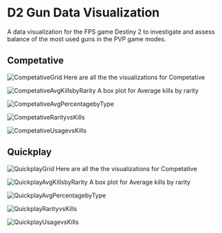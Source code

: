 # D2 Gun Data Visualization
A data visualization for the FPS game Destiny 2 to investigate and assess balance of the most used guns in the PVP game modes.


## Competative

![CompetativeGrid](png/CompetativeVisGrid.png)
Here are all the the visualizations for Competative

![CompetativeAvgKillsbyRarity](png/Competative_Avg_Kills_by_Rarity_Type.png)
A box plot for Average kills by rarity

![CompetativeAvgPercentagebyType](png/Competative_Avg_Percentage_by_Type.png)


![CompetativeRarityvsKills](png/Competative_Rarity_vs_Kills.png)


![CompetativeUsagevsKills](png/Competative_Usage_vs_Kills.png)

## Quickplay

![QuickplayGrid](png/QuickplayVisGrid.png)
Here are all the the visualizations for Competative

![QuickplayAvgKillsbyRarity](png/Quickplay_Avg_Kills_by_Rarity_Type.png)
A box plot for Average kills by rarity

![QuickplayAvgPercentagebyType](png/Quickplay_Avg_Percentage_by_Type.png)


![QuickplayRarityvsKills](png/Quickplay_Rarity_vs_Kills.png)


![QuickplayUsagevsKills](png/Quickplay_Usage_vs_Kills.png)